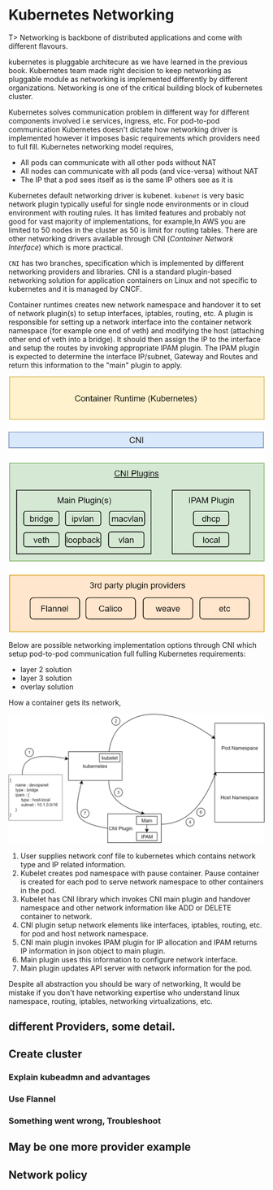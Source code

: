 # Kubernetes Networking

T> Networking is backbone of distributed applications and come with different flavours.

kubernetes is pluggable architecure as we have learned in the previous book. Kubernetes team made right decision to keep networking as pluggable module as networking is implemented differently by different organizations. Networking is one of the critical building block of kubernetes cluster.

Kubernetes solves communication problem in different way for different components involved i.e services, ingress, etc. For pod-to-pod communication Kubernetes doesn't dictate how networking driver is implemented however it imposes basic requirements which providers need to full fill. Kubernetes networking model requires,

* All pods can communicate with all other pods without NAT
* All nodes can communicate with all pods (and vice-versa) without NAT
* The IP that a pod sees itself as is the same IP others see as it is 

Kubernetes default networking driver is kubenet. `kubenet` is very basic network plugin typically useful for single node environments or in cloud environment with routing rules. It has limited features and probably not good for vast majority of implementations, for example,In AWS you are limited to 50 nodes in the cluster as 50 is limit for routing tables. There are other networking drivers available through CNI (*Container Network Interface*) which is more practical. 

`CNI` has two branches, specification which is implemented by different networking providers and libraries. CNI is a standard plugin-based networking solution for application containers on Linux and not specific to kubernetes and it is managed by CNCF. 

Container runtimes creates new network namespace and handover it to set of network plugin(s) to setup interfaces, iptables, routing, etc. A plugin is responsible for setting up a network interface into the container network namespace (for example one end of veth) and modifying the host (attaching other end of veth into a bridge). It should then assign the IP to the interface and setup the routes by invoking appropriate IPAM plugin. The IPAM plugin is expected to determine the interface IP/subnet, Gateway and Routes and return this information to the "main" plugin to apply.

    
![Figure : Basic CNI diagram](images/cni-basic.png)


Below are possible networking implementation options through CNI which setup pod-to-pod communication full fulling Kubernetes requirements:

* layer 2 solution
* layer 3 solution
* overlay solution


How a container gets its network,

![Figure : CNI Plugin Flow](images/cni-flow.png)


1. User supplies network conf file to kubernetes which contains network type and IP related information.
2. Kubelet creates pod namespace with pause container. Pause container is created for each pod to serve network namespace to other containers in the pod.  
3. Kubelet has CNI library which invokes CNI main plugin and handover namespace and other network information like ADD or DELETE container to network.
4. CNI plugin setup network elements like interfaces, iptables, routing, etc. for pod and host network namespace.
5. CNI main plugin invokes IPAM plugin for IP allocation and IPAM returns IP information in json object to main plugin.
6. Main plugin uses this information to configure network interface.
7. Main plugin updates API server with network information for the pod.  


Despite all abstraction you should be wary of networking, It would be mistake if you don't have networking expertise who understand linux namespace, routing, iptables, networking virtualizations, etc.     


## different Providers, some detail.
    
## Create cluster

### Explain kubeadmn and advantages

### Use Flannel

### Something went wrong, Troubleshoot

## May be one more provider example 

## Network policy